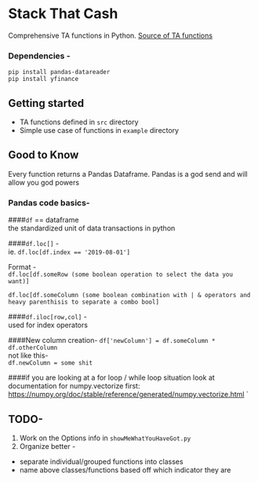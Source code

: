 # Stack That Cash
Comprehensive TA functions in Python. [Source of TA functions](https://www.tradingtechnologies.com/xtrader-help/x-study/technical-indicator-definitions/list-of-technical-indicators/)

### Dependencies - 
`pip install pandas-datareader`  
`pip install yfinance`

## Getting started
- TA functions defined in `src` directory
- Simple use case of functions in `example` directory

## Good to Know

Every function returns a Pandas Dataframe. Pandas is a god send and will allow you god powers

### Pandas code basics-

####`df` == dataframe  
the standardized unit of data transactions in python


####`df.loc[]` -  
ie. `df.loc[df.index == '2019-08-01']`  

Format -  
`df.loc[df.someRow (some boolean operation to select the data you want)]`  

`df.loc[df.someColumn (some boolean combination with | & operators and heavy parenthisis to separate a combo bool]`

####`df.iloc[row,col]` -    
used for index operators

####New column creation-
`df['newColumn'] = df.someColumn * df.otherColumn`  
not like this-   
`df.newColumn = some shit`

####if you are looking at a for loop / while loop situation look at documentation for numpy.vectorize first: 
https://numpy.org/doc/stable/reference/generated/numpy.vectorize.html
`

## TODO-
1. Work on the Options info in `showMeWhatYouHaveGot.py`  
2. Organize better - 
- separate individual/grouped functions into classes
- name above classes/functions based off which indicator they are

